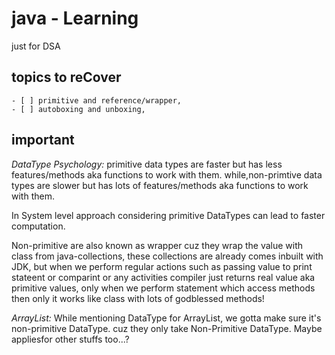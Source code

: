 # java - Learning

just for DSA

## topics to reCover

    - [ ] primitive and reference/wrapper,
    - [ ] autoboxing and unboxing,


## important
*DataType Psychology:* primitive data types are faster but has less features/methods aka functions to work with them. while,non-primtive data types are slower but has lots of features/methods aka functions to work with them.

In System level approach considering primitive DataTypes can lead to faster computation.

Non-primitive are also known as wrapper cuz they wrap the value with class from java-collections, these collections are already comes inbuilt with JDK, but when we perform regular actions such as passing value to print stateent or comparint or any activities compiler just returns real value aka primitive values, only when we perform statement which access methods then only it works like class with lots of godblessed methods!

*ArrayList<DataType>:* While mentioning DataType for ArrayList, we gotta make sure it's non-primitive DataType. cuz they only take Non-Primitive DataType. Maybe appliesfor other stuffs too...?

